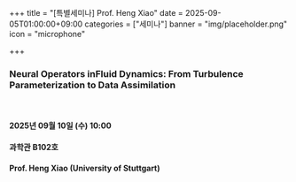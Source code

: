 ﻿+++
title = "[특별세미나] Prof. Heng Xiao"
date = 2025-09-05T01:00:00+09:00
categories = ["세미나"]
banner = "img/placeholder.png"
icon = "microphone"

+++
### Neural Operators inFluid Dynamics: From Turbulence Parameterization to Data Assimilation

<br>

#### 2025년 09월 10일 (수) 10:00 
#### 과학관 B102호

#### Prof. Heng Xiao (University of Stuttgart)
<br>
<br>



<br><br>
